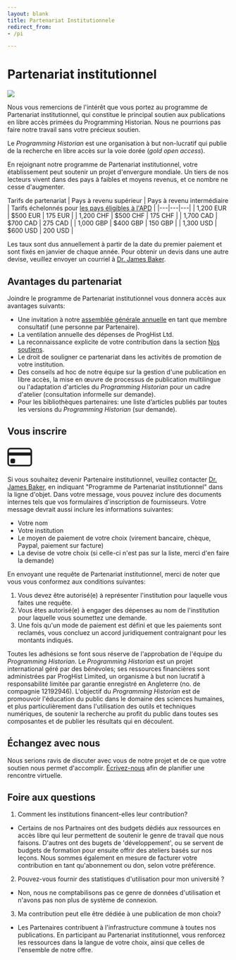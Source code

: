 ```yaml
---
layout: blank
title: Partenariat Institutionnele
redirect_from: 
- /pi

---
```




# Partenariat institutionnel

<img src="{{site.baseurl}}/images/supporters-ipp.png" class="garnish rounded float-left" />

Nous vous remercions de l'intérêt que vous portez au programme de Partenariat institutionnel, qui constitue le principal soutien aux publications en libre accès primées du Programming Historian. Nous ne pourrions pas faire notre travail sans votre précieux soutien.

Le *Programming Historian* est une organisation à but non-lucratif qui publie de la recherche en libre accès sur la voie dorée (*gold open access*).

En rejoignant notre programme de Partenariat institutionnel, votre établissement peut soutenir un projet d'envergure mondiale. Un tiers de nos lecteurs vivent dans des pays à faibles et moyens revenus, et ce nombre ne cesse d'augmenter.

Tarifs de partenariat 
| Pays à revenu supérieur | Pays à revenu intermédiaire | Tarifs échelonnés pour [les pays éligibles à l'APD](http://www.oecd.org/fr/cad/financementpourledeveloppementdurable/normes-financement-developpement/listecad.htm)  |
|---|---|---|
| 1,200 EUR  | $500 EUR | 175 EUR  |
| 1,200 CHF  | $500 CHF | 175 CHF  |
| 1,700 CAD  | $700 CAD | 275 CAD  | 
| 1,000 GBP  | $400 GBP | 150 GBP  |
| 1,300 USD  | $600 USD | 200 USD  |


Les taux sont dus annuellement à partir de la date du premier paiement et sont fixés en janvier de chaque année. Pour obtenir un devis dans une autre devise, veuillez envoyer un courriel à <a href="mailto:programminghistorian@gmail.com">Dr. James Baker</a>.

## Avantages du partenariat

Joindre le programme de Partenariat institutionnel vous donnera accès aux avantages suivants:

- Une invitation à notre [assemblée générale annuelle](https://beta.companieshouse.gov.uk/company/12192946) en tant que membre consultatif (une personne par Partenaire).
- La ventilation annuelle des dépenses de ProgHist Ltd.
- La reconnaissance explicite de votre contribution dans la section [Nos soutiens](nos-soutiens).
- Le droit de souligner ce partenariat dans les activités de promotion de votre institution.
- Des conseils ad hoc de notre équipe sur la gestion d'une publication en libre accès, la mise en œuvre de processus de publication multilingue ou l'adaptation d'articles du _Programming Historian_ pour un cadre d'atelier (consultation informelle sur demande). 
- Pour les bibliothèques partenaires: une liste d’articles publiés par toutes les versions du _Programming Historian_ (sur demande).


## Vous inscrire

<div class="alert alert-info">
<div class="float-left">
	<svg width="4em" height="4em" viewBox="0 0 16 16" class="bi bi-credit-card" fill="currentColor" xmlns="http://www.w3.org/2000/svg">
  <path fill-rule="evenodd" d="M0 4a2 2 0 0 1 2-2h12a2 2 0 0 1 2 2v8a2 2 0 0 1-2 2H2a2 2 0 0 1-2-2V4zm2-1a1 1 0 0 0-1 1v1h14V4a1 1 0 0 0-1-1H2zm13 4H1v5a1 1 0 0 0 1 1h12a1 1 0 0 0 1-1V7z"/>
  <path d="M2 10a1 1 0 0 1 1-1h1a1 1 0 0 1 1 1v1a1 1 0 0 1-1 1H3a1 1 0 0 1-1-1v-1z"/>
</svg>
</div>

Si vous souhaitez devenir Partenaire institutionnel, veuillez contacter <a href="mailto:programminghistorian@gmail.com">Dr. James Baker</a>, en indiquant "Programme de Partenariat institutionnel" dans la ligne d'objet. Dans votre message, vous pouvez inclure des documents internes tels que vos formulaires d'inscription de fournisseurs. Votre message devrait aussi inclure les informations suivantes:

<ul>
<li>Votre nom</li>
<li>Votre institution</li>
<li>Le moyen de paiement de votre choix (virement bancaire, chèque, Paypal, paiement sur facture)</li>
<li>La devise de votre choix (si celle-ci n'est pas sur la liste, merci d'en faire la demande)</li>
</ul>

</div>

En envoyant une requête de Partenariat institutionnel, merci de noter que vous vous conformez aux conditions suivantes:

1. Vous devez être autorisé(e) à représenter l'institution pour laquelle vous faites une requête.
2. Vous êtes autorisé(e) à engager des dépenses au nom de l'institution pour laquelle vous soumettez une demande.
3. Une fois qu'un mode de paiement est défini et que les paiements sont reclamés, vous concluez un accord juridiquement contraignant pour les montants indiqués.

Toutes les adhésions se font sous réserve de l'approbation de l'équipe du *Programming Historian*. Le *Programming Historian* est un projet international géré par des bénévoles; ses ressources financières sont administrées par ProgHist Limited, un organisme à but non lucratif à responsabilité limitée par garantie enregistré en Angleterre (no. de compagnie 12192946). L'objectif du *Programming Historian* est de promouvoir l'éducation du public dans le domaine des sciences humaines, et plus particulièrement dans l'utilisation des outils et techniques numériques, de soutenir la recherche au profit du public dans toutes ses composantes et de publier les résultats qui en découlent.

## Échangez avec nous

Nous serions ravis de discuter avec vous de notre projet et de ce que votre soutien nous permet d'accomplir. <a href="mailto:programminghistorian@gmail.com">Écrivez-nous</a> afin de planifier une rencontre virtuelle.


## Foire aux questions

1. Comment les institutions financent-elles leur contribution?
 - Certains de nos Partnaires ont des budgets dédiés aux ressources en accès libre qui leur permettent de soutenir le genre de travail que nous faisons. D'autres ont des bugets de 'développement', ou se servent de budgets de formation pour ensuite offrir des ateliers basés sur nos leçons. Nous sommes également en mesure de facturer votre contribution en tant qu'abonnement ou don, selon votre préférence.
2. Pouvez-vous fournir des statistiques d'utilisation pour mon université ?
 - Non, nous ne comptabilisons pas ce genre de données d'utilisation et n'avons pas non plus de système de connexion.
3. Ma contribution peut elle être dédiée à une publication de mon choix?
 - Les Partenaires contribuent à l'infrastructure commune à toutes nos publications. En participant au Partenariat institutionnel, vous renforcez les ressources dans la langue de votre choix, ainsi que celles de l'ensemble de notre offre.
